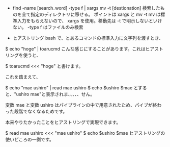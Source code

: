 + find -name [search_word] -type f | xargs mv -t [destionation] 
検索したものを全て指定のディレクトリに移せる。
ポイントは xargs と mv -t   mv は標準入力をもらえないので、
xargs を使用。移動先は -t で明示しないといけない。
-type f はファイルのみ検索

+ ヒアストリング
bash で、とあるコマンドの標準入力に文字列を渡すとき、

$ echo "hoge" | toarucmd
こんな感じにすることがあります。これはヒアストリングを使うと、

$ toarucmd <<< "hoge"
と書けます。

これを踏まえて、

$ echo "mae ushiro" | read mae ushiro
$ echo $ushiro $mae
とすると、"ushiro mae"と表示されま、、、、、せん。

変数 mae と変数 ushiro はパイプラインの中で用意されたため、パイプが終わった段階でなくなるためです。

本来やりたかったことをヒアストリングで実現できます。

$ read mae ushiro <<< "mae ushiro"
$ echo $ushiro $mae
ヒアストリングの使いどころの一例です。